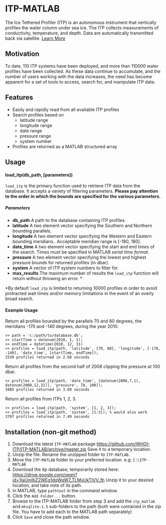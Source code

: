 # ITP-MATLAB
The Ice Tethered Profiler (ITP) is an autonomous instrument that vertically profiles the water column under sea ice. The ITP collects measurements of conductivity, temperature, and depth. Data are automatically transmitted back via satellite.  [Learn More](http://www.whoi.edu/itp "Learn More")

## Motivation
To date, 110 ITP systems have been deployed, and more than 110000 water profiles have been collected. As these data continue to accumulate, and the number of users working with the data increases, the need has become apparent for a set of tools to access, search for, and manipulate ITP data.

## Features
  - Easily and rapidly read from all available ITP profiles
  - Search profiles based on
    - latitude range
    - longitude range
    - date range
    - pressure range
    - system number
  - Profiles are returned as a MATLAB structured array

## Usage
#### load_itp(db_path, [parameters])
`load_itp` is the primary function used to retrieve ITP data from the database. It accepts a variety of filtering parameters. **Please pay attention to the order in which the bounds are specified for the various parameters.**
##### Parameters
  * **db_path**
    A path to the database containing ITP profiles.
  * **latitude**
    A two element vector specifying the Southern and Northern bounding parallels.
  * **longitude**
    A two element vector specifying the Western and Eastern bounding meridians.. Acceptable meridian range is [-180, 180].
  * **date_time**
    A two element vector specifying the start and end times of the search. Times must be specified in MATLAB *serial time format*.
  * **pressure**
    A two element vector specifying the lowest and highest pressure bounds for returned profiles (in dbar).
  * **system**
    A vector of ITP system numbers to filter for.
  * **max_results**
    The maximum number of results the `load_itp` function will return without throwing an error. *

*By default `load_itp` is limited to returning 10000 profiles in order to avoid protracted wait times and/or memory limitations in the event of an overly broad search.

#### Example Usage
Return all profiles bounded by the parallels 70 and 80 degrees, the meridians -170 and -140 degrees, during the year 2010.
```
>> path = 'c:/path/to/database.db';
>> startTime = datenum(2010, 1, 1);
>> endTime = datetime(2010, 12, 31)
>> profiles = load_itp(path, 'latitude', [70, 80], 'longitude', [-170, -140], 'date_time', [startTime, endTime]);
1539 profiles returned in 2.68 seconds
```
Return all profiles from the second half of 2008 clipping the pressure at 100 dbar.
```
>> profiles = load_itp(path, 'date_time', [datenum(2008,7,1), datenum(2008,12,31)], 'pressure', [0, 100]);
3885 profiles returned in 3.69 seconds
```
Return all profiles from ITPs 1, 2, 3.
```
>> profiles = load_itp(path, 'system', [1, 2, 3]);
>> profiles = load_itp(path, 'system', [1:3]); % would also work
3797 profiles returned in 7.49 seconds
```

## Installation (non-git method)
  1. Download the latest `ITP-MATLAB` package https://github.com/WHOI-ITP/ITP-MATLAB/archive/master.zip Save it to a temporary location.
  2. Unzip the file. Rename the unzipped folder to `ITP-MATLAB`.
  3. Move the `ITP-MATLAB` folder to your preferred location. e.g. `C:\ITP-MATLAB`
  4. Download the itp database, temporarily stored here: https://drive.google.com/open?id=1IaUmIbZ2WEg1dqWqW7_TLMxUkTIVV_fh Unzip it to your desired location, and take note of its path.
  5. In MATLAB, type `pathtool` in the command window. 
  6. Click the `Add Folder...` button.
  7. Browse to the ITP-MATLAB folder from step 3 and add the `itp_matlab` and `mksqlite-1.5` sub-folders to the path (both were contained in the zip file. You have to add each to the MATLAB path separately)
  8. Click `Save` and close the path window.

